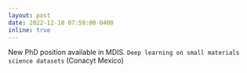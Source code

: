 ```yaml
---
layout: post
date: 2022-12-18 07:59:00-0400
inline: true
---
```


New PhD position available in MDIS. `Deep learning on small materials science datasets` (Conacyt Mexico)

